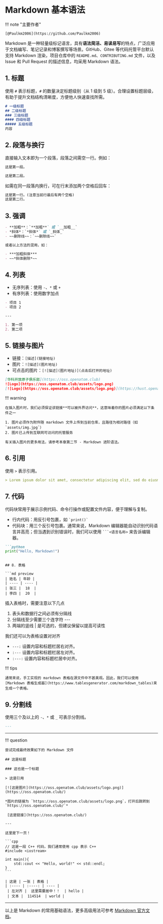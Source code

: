 # Markdown 基本语法

!!! note "主要作者"

    [@Paulkm2006](https://github.com/Paulkm2006)

Markdown 是一种轻量级标记语言，具有**语法简洁、易读易写**的特点，广泛应用于文档编写、笔记记录和博客撰写等场景。GitHub、Gitee 等代码托管平台默认支持 Markdown 渲染，项目仓库中的 `README.md`、`CONTRIBUTING.md` 文件，以及 Issue 和 Pull Request 的描述信息，均采用 Markdown 语法。

## 1. 标题

使用 `#` 表示标题，`#` 的数量决定标题级别（从 1 级到 5 级）。合理设置标题层级，有助于提升文档结构清晰度，方便他人快速查找所需。

```md preview
# 一级标题
## 二级标题
### 三级标题
#### 四级标题
##### 五级标题
内容
```

## 2. 段落与换行

直接输入文本即为一个段落，段落之间需空一行。例如：

```md preview
这是第一段。

这是第二段。
```

如需在同一段落内换行，可在行末添加两个空格后回车：

```md preview
这是第一行。(注意当前行最后有两个空格)  
这是第二行。
```

## 3. 强调

```md preview
- **加粗**：`**加粗**` 或 `__加粗__`
- *斜体*：`*斜体*` 或 `_斜体_`
- ~~删除线~~：`~~删除线~~`

或者以上方法的混用，如：

- ***加粗斜体***
- ~~*斜体删除*~~

```

## 4. 列表

- 无序列表：使用 `-`、`*` 或 `+`
- 有序列表：使用数字加点

```md preview
- 项目 1
- 项目 2

---

1. 第一项
2. 第二项
```

## 5. 链接与图片

- 链接：`[描述](链接地址)`
- 图片：`![描述](图片地址)`
- 可点击的图片：`[![描述](图片地址)](点击后打开的地址)`

```md preview
[华科开放原子俱乐部](https://oss.openatom.club)
![Logo](https://oss.openatom.club/assets/logo.png)
[![Logo](https://oss.openatom.club/assets/logo.png)](https://hust.openatom.club)
```

!!! warning

    在插入图片时，我们必须保证该链接**可以被外界访问**，这意味着你的图片必须满足以下条件之一

    1. 图片必须作为附件随 markdown 文件上传到当前仓库，且路径为相对路径（如 `assets/img.jpg`）
    2. 图片已上传到互联网可访问的托管服务

    有关插入图片的更多用法，请参考本章第二节 - Markdown 进阶语法。

## 6. 引用

使用 `>` 表示引用。

```md preview
> Lorem ipsum dolor sit amet, consectetur adipiscing elit, sed do eiusmod tempor incididunt ut labore et dolore magna aliqua. Ut enim ad minim veniam, quis nostrud exercitation ullamco laboris nisi ut aliquip ex ea commodo consequat. Duis aute irure dolor in reprehenderit in voluptate velit esse cillum dolore eu fugiat nulla pariatur. Excepteur sint occaecat cupidatat non proident, sunt in culpa qui officia deserunt mollit anim id est laborum.
```

## 7. 代码

代码块常用于展示示例代码、命令行操作或配置文件内容，便于理解与复制。

- 行内代码：用反引号包裹，如 `` `print()` ``
- 代码块：用三个反引号包裹。通常来说，Markdown 编辑器能自动识别代码语言并高亮；但当遇到识别错误时，我们可以使用 ` ```<语言名称> ` 来告诉编辑器。

```md preview
```python
print("Hello, Markdown!")
```
```

## 8. 表格

```md preview
| 姓名 | 年龄 |
| ---- | ---- |
| 张三 |  18  |
| 李四 |  20  |
```

插入表格时，需要注意以下几点

1. 表头和数据行之间必须有分隔线
2. 分隔线至少需要三个连字符 ---
3. 两端的竖线 | 是可选的，但建议保留以提高可读性

我们还可以为表格设置对对齐

- `---:` 设置内容和标题栏居右对齐。
- `:---` 设置内容和标题栏居左对齐。
- `:---:` 设置内容和标题栏居中对齐。

!!! tips

    通常来说，手工实现的 markdown 表格在源文件中不甚美观。因此，我们可以使用 [Markdown 表格生成器](https://www.tablesgenerator.com/markdown_tables)来生成一个表格。

## 9. 分割线

使用三个及以上的 `-`、`*` 或 `_` 可表示分割线。

```markdown
---
```

---
!!! question

    尝试完成最终效果如下的 Markdown 文件

    ## 这是标题

    ### 这也是一个标题

    > 这是引用

    [![这是图片](https://oss.openatom.club/assets/logo.png)](https://oss.openatom.club/)

    *图片的链接为 `https://oss.openatom.club/assets/logo.png`，打开后跳转到`https://oss.openatom.club/`*

     [这是链接](https://oss.openatom.club/)

    ---

    这里是下一页！

    ```cpp
    // 这是一段 C++ 代码，我们通常使用 cpp 表示 C++
    #include <iostream>

    int main(){
        std::cout << "Hello, world!" << std::endl;
    }
    ```

    | 这是 | 一张 | 表格 |
    | :---- | :----: | ---- |
     | 左对齐 |  这里需要居中！！  | hello |
     | 文本 |  114514  | world |

---

以上是 Markdown 的常用基础语法，更多高级用法可参考 [Markdown 官方文档](https://markdown.com.cn/basic-syntax/)。
